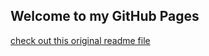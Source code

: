 ## Welcome to my GitHub Pages

[check out this original readme file][1]





[1]: original-readme.md